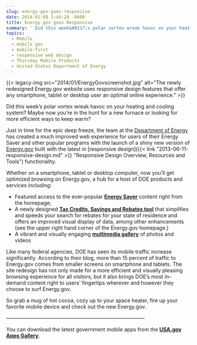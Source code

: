 ```yaml
---
slug: energy-gov-goes-responsive
date: 2014-01-09 1:44:28 -0400
title: Energy.gov goes Responsive
summary: ' Did this week&#8217;s polar vortex wreak havoc on your heating and cooling system? Maybe now you&#8217;re in the hunt for a new furnace or looking for more efficient ways to'
topics:
  - Mobile
  - mobile gov
  - mobile-first
  - responsive web design
  - Thursday Mobile Products
  - United States Department of Energy
---
```


{{< legacy-img src="2014/01/EnergyGovscreenshot.jpg" alt="The newly redesigned Energy.gov website uses responsive design features that offer any smartphone, tablet or desktop user an optimal online experience." >}}

Did this week&#8217;s polar vortex wreak havoc on your heating and cooling system? Maybe now you&#8217;re in the hunt for a new furnace or looking for more efficient ways to keep warm?

Just in time for the epic deep freeze, the team at the [Department of Energy](http://energy.gov/about-us) has created a much improved web experience for users of their Energy Saver and other popular programs with the launch of a shiny new version of [Energy.gov](http://energy.gov/) built with the latest in [responsive design]({{< link "2013-06-11-responsive-design.md" >}} "Responsive Design Overview, Resources and Tools") functionality.

Whether on a smartphone, tablet or desktop computer, now you&#8217;ll get optimized browsing on Energy.gov, a hub for a host of DOE products and services including:

<ul class="how_to_mobile_list">
  <li>
    Featured access to the ever-popular <strong><a href="http://energy.gov/energysaver/energy-saver">Energy Saver</a></strong> content right from the homepage;
  </li>
  <li>
    A newly designed <strong><a href="http://energy.gov/savings/search?f%5B0%5D=im_field_location_state%3A1549">Tax Credits, Savings and Rebates tool</a></strong> that simplifies and speeds your search for rebates for your state of residence and offers an improved visual display of data, among other enhancements (see the upper right hand corner of the Energy.gov homepage.)
  </li>
  <li>
    A vibrant and visually engaging <strong><a href="http://energy.gov/articles/best-2013-our-favorites-photo-week">multimedia gallery</a></strong> of photos and videos<a href="http://energy.gov/articles/best-2013-our-favorites-photo-week"><br /> </a>
  </li>
</ul>

Like many federal agencies, DOE has seen its mobile traffic increase significantly. According to their blog, more than 15 percent of traffic to Energy.gov comes from smaller screens on smartphone and tablets. The site redesign has not only made for a more efficient and visually pleasing browsing experience for all visitors, but it also brings DOE&#8217;s most in-demand content right to users&#8217; fingertips wherever and however they choose to surf Energy.gov.

So grab a mug of hot cocoa, cozy up to your space heater, fire up your favorite mobile device and check out the new Energy.gov.

&#8212;&#8212;&#8212;&#8212;&#8212;&#8212;&#8212;&#8212;&#8212;&#8212;&#8212;&#8212;&#8212;&#8212;&#8212;&#8212;&#8212;&#8212;&#8212;&#8212;&#8212;&#8212;&#8212;&#8212;&#8212;&#8212;&#8212;

You can download the latest government mobile apps from the **[USA.gov Apps Gallery](http://apps.usa.gov/)**.